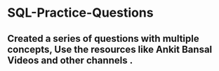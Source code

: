 # SQL-Practice-Questions
## Created a series of questions with multiple concepts, Use the resources like Ankit Bansal Videos and other channels .
